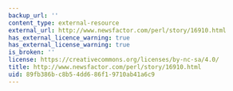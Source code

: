 ```yaml
---
backup_url: ''
content_type: external-resource
external_url: http://www.newsfactor.com/perl/story/16910.html
has_external_licence_warning: true
has_external_license_warning: true
is_broken: ''
license: https://creativecommons.org/licenses/by-nc-sa/4.0/
title: http://www.newsfactor.com/perl/story/16910.html
uid: 89fb386b-c8b5-4dd6-86f1-9710ab41a6c9
---
```

